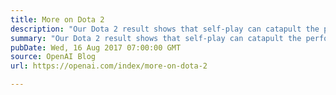 ```yaml
---
title: More on Dota 2
description: "Our Dota 2 result shows that self-play can catapult the performance of machine learning systems from far below human level to superhuman, given sufficient compute. In the span of a month, our system went from barely matching a high-ranked player to beating the top pros and has continued to improve since then. Supervised deep learning systems can only be as good as their training datasets, but in self-play systems, the available data improves automatically as the agent gets better."
summary: "Our Dota 2 result shows that self-play can catapult the performance of machine learning systems from far below human level to superhuman, given sufficient compute. In the span of a month, our system went from barely matching a high-ranked player to beating the top pros and has continued to improve since then. Supervised deep learning systems can only be as good as their training datasets, but in self-play systems, the available data improves automatically as the agent gets better."
pubDate: Wed, 16 Aug 2017 07:00:00 GMT
source: OpenAI Blog
url: https://openai.com/index/more-on-dota-2

---
```


